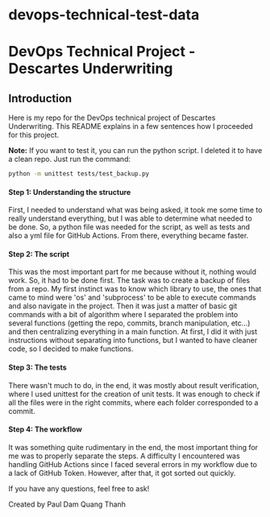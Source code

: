 # devops-technical-test-data


# DevOps Technical Project - Descartes Underwriting

## Introduction
Here is my repo for the DevOps technical project of Descartes Underwriting.
This README explains in a few sentences how I proceeded for this project.

**Note:** If you want to test it, you can run the python script. I deleted it to have a clean repo. Just run the command:

```bash
python -m unittest tests/test_backup.py
```

#### Step 1: Understanding the structure
First, I needed to understand what was being asked, it took me some time to really understand everything, but I was able to determine what needed to be done.
So, a python file was needed for the script, as well as tests and also a yml file for GitHub Actions.
From there, everything became faster.


#### Step 2: The script
This was the most important part for me because without it, nothing would work.
So, it had to be done first. The task was to create a backup of files from a repo.
My first instinct was to know which library to use, the ones that came to mind were 'os' and 'subprocess' to be able to execute commands and also navigate in the project.
Then it was just a matter of basic git commands with a bit of algorithm where I separated the problem into several functions (getting the repo, commits, branch manipulation, etc...) and then centralizing everything in a main function.
At first, I did it with just instructions without separating into functions, but I wanted to have cleaner code, so I decided to make functions.


#### Step 3: The tests
There wasn't much to do, in the end, it was mostly about result verification, where I used unittest for the creation of unit tests.
It was enough to check if all the files were in the right commits, where each folder corresponded to a commit.


#### Step 4: The workflow
It was something quite rudimentary in the end, the most important thing for me was to properly separate the steps. A difficulty I encountered was handling GitHub Actions since I faced several errors in my workflow due to a lack of GitHub Token. However, after that, it got sorted out quickly.


If you have any questions, feel free to ask!

Created by Paul Dam Quang Thanh